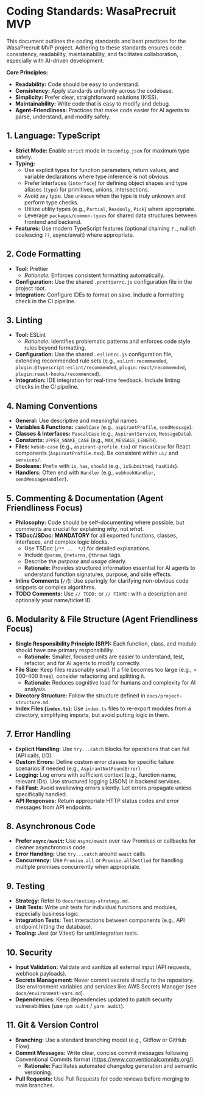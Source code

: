 # Coding Standards: WasaPrecruit MVP

This document outlines the coding standards and best practices for the WasaPrecruit MVP project. Adhering to these standards ensures code consistency, readability, maintainability, and facilitates collaboration, especially with AI-driven development.

**Core Principles:**

*   **Readability:** Code should be easy to understand.
*   **Consistency:** Apply standards uniformly across the codebase.
*   **Simplicity:** Prefer clear, straightforward solutions (KISS).
*   **Maintainability:** Write code that is easy to modify and debug.
*   **Agent-Friendliness:** Practices that make code easier for AI agents to parse, understand, and modify safely.

## 1. Language: TypeScript

*   **Strict Mode:** Enable `strict` mode in `tsconfig.json` for maximum type safety.
*   **Typing:**
    *   Use explicit types for function parameters, return values, and variable declarations where type inference is not obvious.
    *   Prefer interfaces (`interface`) for defining object shapes and type aliases (`type`) for primitives, unions, intersections.
    *   Avoid `any` type. Use `unknown` when the type is truly unknown and perform type checks.
    *   Utilize utility types (e.g., `Partial`, `Readonly`, `Pick`) where appropriate.
    *   Leverage `packages/common-types` for shared data structures between frontend and backend.
*   **Features:** Use modern TypeScript features (optional chaining `?.`, nullish coalescing `??`, async/await) where appropriate.

## 2. Code Formatting

*   **Tool:** Prettier
    *   *Rationale:* Enforces consistent formatting automatically.
*   **Configuration:** Use the shared `.prettierrc.js` configuration file in the project root.
*   **Integration:** Configure IDEs to format on save. Include a formatting check in the CI pipeline.

## 3. Linting

*   **Tool:** ESLint
    *   *Rationale:* Identifies problematic patterns and enforces code style rules beyond formatting.
*   **Configuration:** Use the shared `.eslintrc.js` configuration file, extending recommended rule sets (e.g., `eslint:recommended`, `plugin:@typescript-eslint/recommended`, `plugin:react/recommended`, `plugin:react-hooks/recommended`).
*   **Integration:** IDE integration for real-time feedback. Include linting checks in the CI pipeline.

## 4. Naming Conventions

*   **General:** Use descriptive and meaningful names.
*   **Variables & Functions:** `camelCase` (e.g., `aspirantProfile`, `sendMessage`).
*   **Classes & Interfaces:** `PascalCase` (e.g., `AspirantService`, `MessageData`).
*   **Constants:** `UPPER_SNAKE_CASE` (e.g., `MAX_MESSAGE_LENGTH`).
*   **Files:** `kebab-case` (e.g., `aspirant-profile.tsx`) or `PascalCase` for React components (`AspirantProfile.tsx`). Be consistent within `ui/` and `services/`.
*   **Booleans:** Prefix with `is`, `has`, `should` (e.g., `isSubmitted`, `hasKids`).
*   **Handlers:** Often end with `Handler` (e.g., `webhookHandler`, `sendMessageHandler`).

## 5. Commenting & Documentation (Agent Friendliness Focus)

*   **Philosophy:** Code should be self-documenting where possible, but comments are crucial for explaining *why*, not *what*.
*   **TSDoc/JSDoc:** **MANDATORY** for all exported functions, classes, interfaces, and complex logic blocks.
    *   Use TSDoc (`/** ... */`) for detailed explanations.
    *   Include `@param`, `@returns`, `@throws` tags.
    *   Describe the *purpose* and *usage* clearly.
    *   **Rationale:** Provides structured information essential for AI agents to understand function signatures, purpose, and side effects.
*   **Inline Comments (`//`):** Use sparingly for clarifying non-obvious code snippets or complex algorithms.
*   **TODO Comments:** Use `// TODO:` or `// FIXME:` with a description and optionally your name/ticket ID.

## 6. Modularity & File Structure (Agent Friendliness Focus)

*   **Single Responsibility Principle (SRP):** Each function, class, and module should have one primary responsibility.
    *   **Rationale:** Smaller, focused units are easier to understand, test, refactor, and for AI agents to modify correctly.
*   **File Size:** Keep files reasonably small. If a file becomes too large (e.g., > 300-400 lines), consider refactoring and splitting it.
    *   **Rationale:** Reduces cognitive load for humans and complexity for AI analysis.
*   **Directory Structure:** Follow the structure defined in `docs/project-structure.md`.
*   **Index Files (`index.ts`):** Use `index.ts` files to re-export modules from a directory, simplifying imports, but avoid putting logic in them.

## 7. Error Handling

*   **Explicit Handling:** Use `try...catch` blocks for operations that can fail (API calls, I/O).
*   **Custom Errors:** Define custom error classes for specific failure scenarios if needed (e.g., `AspirantNotFoundError`).
*   **Logging:** Log errors with sufficient context (e.g., function name, relevant IDs). Use structured logging (JSON) in backend services.
*   **Fail Fast:** Avoid swallowing errors silently. Let errors propagate unless specifically handled.
*   **API Responses:** Return appropriate HTTP status codes and error messages from API endpoints.

## 8. Asynchronous Code

*   **Prefer `async/await`:** Use `async/await` over raw Promises or callbacks for cleaner asynchronous code.
*   **Error Handling:** Use `try...catch` around `await` calls.
*   **Concurrency:** Use `Promise.all` or `Promise.allSettled` for handling multiple promises concurrently when appropriate.

## 9. Testing

*   **Strategy:** Refer to `docs/testing-strategy.md`.
*   **Unit Tests:** Write unit tests for individual functions and modules, especially business logic.
*   **Integration Tests:** Test interactions between components (e.g., API endpoint hitting the database).
*   **Tooling:** Jest (or Vitest) for unit/integration tests.

## 10. Security

*   **Input Validation:** Validate and sanitize all external input (API requests, webhook payloads).
*   **Secrets Management:** Never commit secrets directly to the repository. Use environment variables and services like AWS Secrets Manager (see `docs/environment-vars.md`).
*   **Dependencies:** Keep dependencies updated to patch security vulnerabilities (use `npm audit` / `yarn audit`).

## 11. Git & Version Control

*   **Branching:** Use a standard branching model (e.g., Gitflow or GitHub Flow).
*   **Commit Messages:** Write clear, concise commit messages following Conventional Commits format (https://www.conventionalcommits.org/).
    *   **Rationale:** Facilitates automated changelog generation and semantic versioning.
*   **Pull Requests:** Use Pull Requests for code reviews before merging to main branches.
